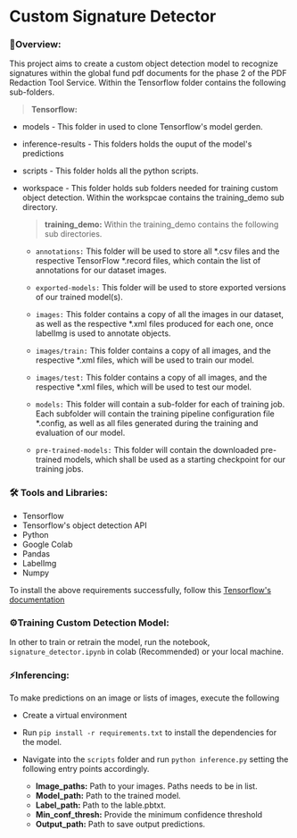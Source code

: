 # Custom Signature Detector

### **🎯Overview:**

This project aims to create a custom object detection model to recognize signatures within the global fund pdf documents for the phase 2 of the PDF Redaction Tool Service. Within the Tensorflow folder contains the following sub-folders.

> **Tensorflow:**

  - models - This folder in used to clone Tensorflow's model gerden.
  - inference-results - This folders holds the ouput of the model's predictions
  - scripts - This folder holds all the python scripts.
  - workspace - This folder holds sub folders needed for training custom object detection. Within the workspcae contains the training_demo sub directory.
  
    > **training_demo:** Within the training_demo contains the following sub directories.
      
      - `annotations:` This folder will be used to store all *.csv files and the respective TensorFlow *.record files, which contain the list of annotations for our      dataset images.

       - `exported-models:` This folder will be used to store exported versions of our trained model(s).

       - `images:` This folder contains a copy of all the images in our dataset, as well as the respective *.xml files produced for each one, once labelImg is used to annotate objects.

      - `images/train:` This folder contains a copy of all images, and the respective *.xml files, which will be used to train our model.

      - `images/test:` This folder contains a copy of all images, and the respective *.xml files, which will be used to test our model.

      - `models:` This folder will contain a sub-folder for each of training job. Each subfolder will contain the training pipeline configuration file *.config, as well as all files generated during the training and evaluation of our model.

      - `pre-trained-models:` This folder will contain the downloaded pre-trained models, which shall be used as a starting checkpoint for our training jobs.
  
  ### **🛠️ Tools and Libraries:**
  - Tensorflow
  - Tensorflow's object detection API
  - Python
  - Google Colab
  - Pandas
  - LabelImg
  - Numpy
  
  To install the above requirements successfully, follow this [Tensorflow's documentation](https://tensorflow-object-detection-api-tutorial.readthedocs.io/en/latest/install.html)

### **⚙️Training Custom Detection Model:**
In other to train or retrain the model, run the notebook, `signature_detector.ipynb` in colab (Recommended) or your local machine.

### **⚡Inferencing:**
To make predictions on an image or lists of images, execute the following
- Create a virtual environment
- Run `pip install -r requirements.txt` to install the dependencies for the model.
- Navigate into the `scripts` folder and run `python inference.py` setting the following entry points accordingly.

  - **Image_paths:** Path to your images. Paths needs to be in list.
  - **Model_path:** Path to the trained model.
  - **Label_path:** Path to the lable.pbtxt.
  - **Min_conf_thresh:** Provide the minimum confidence threshold
  - **Output_path:** Path to save output predictions.
  
